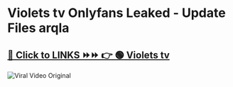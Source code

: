 
 # Violets tv Onlyfans Leaked - Update Files arqla

## <h2><a href="https://clipsfans.com/Violets_tv&ref=git">🔗 Click to LINKS ⏩⏩ 👉 🟢 Violets tv </a></h2>

<a href="https://clipsfans.com/Violets_tv&ref=git" rel="nofollow" data-target="animated-image.originalLink"><img src="https://i.ibb.co.com/xMMVF88/686577567.gif" alt="Viral Video Original" style="max-width: 100%; display: inline-block;" data-target="animated-image.originalImage"></a>

